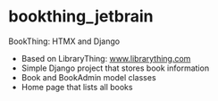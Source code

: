 # bookthing_jetbrain

BookThing: HTMX and Django

- Based on LibraryThing: www.librarything.com
- Simple Django project that stores book information
- Book and BookAdmin model classes
- Home page that lists all books
